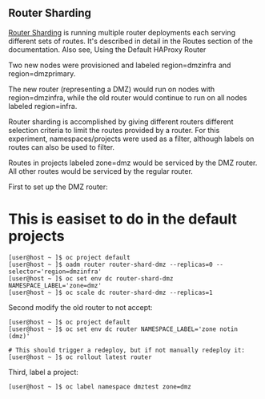 Router Sharding
---------------

[Router Sharding](https://docs.openshift.com/container-platform/3.5/architecture/core_concepts/routes.html#router-sharding) is running multiple router deployments each serving different sets of routes.  It's described in detail in the Routes section of the documentation.  Also see, Using the Default HAProxy Router

Two new nodes were provisioned and labeled region=dmzinfra and region=dmzprimary.

The new router (representing a DMZ) would run on nodes with region=dmzinfra, while the old router would continue to run on all nodes labeled region=infra.  

Router sharding is accomplished by giving different routers different selection criteria to limit the routes provided by a router.  For this experiment, namespaces/projects were used as a filter, although labels on routes can also be used to filter.

Routes in projects labeled zone=dmz would be serviced by the DMZ router.  All other routes would be serviced by the regular router.

First to set up the DMZ router:
# This is easiset to do in the default projects
```
[user@host ~ ]$ oc project default 
[user@host ~ ]$ oadm router router-shard-dmz --replicas=0 --selector='region=dmzinfra'            
[user@host ~ ]$ oc set env dc router-shard-dmz NAMESPACE_LABEL='zone=dmz'  
[user@host ~ ]$ oc scale dc router-shard-dmz --replicas=1 
```
Second modify the old router to not accept:
```
[user@host ~ ]$ oc project default 
[user@host ~ ]$ oc set env dc router NAMESPACE_LABEL='zone notin (dmz)'  

# This should trigger a redeploy, but if not manually redeploy it:
[user@host ~ ]$ oc rollout latest router
```

Third, label a project:
```
[user@host ~ ]$ oc label namespace dmztest zone=dmz
```
